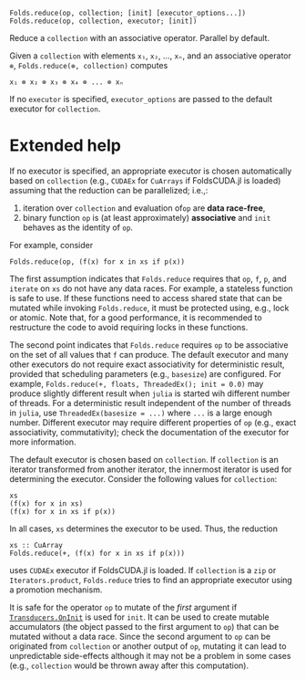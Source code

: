     Folds.reduce(op, collection; [init] [executor_options...])
    Folds.reduce(op, collection, executor; [init])

Reduce a `collection` with an associative operator. Parallel by default.

Given a `collection` with elements `x₁`, `x₂`, ..., `xₙ`, and an associative
operator `⊗`, `Folds.reduce(⊗, collection)` computes

    x₁ ⊗ x₂ ⊗ x₃ ⊗ x₄ ⊗ ... ⊗ xₙ

If no `executor` is specified, `executor_options` are passed to the default
executor for `collection`.

# Extended help

If no executor is specified, an appropriate executor is chosen automatically
based on `collection` (e.g., `CUDAEx` for `CuArrays` if FoldsCUDA.jl is
loaded) assuming that the reduction can be parallelized; i.e.,:

1. iteration over `collection` and evaluation of`op` are **data race-free**,
2. binary function `op` is (at least approximately) **associative** and
   `init` behaves as the identity of `op`.

For example, consider

    Folds.reduce(op, (f(x) for x in xs if p(x))

The first assumption indicates that `Folds.reduce` requires that `op`, `f`,
`p`, and `iterate` on `xs` do not have any data races. For example, a
stateless function is safe to use. If these functions need to access shared
state that can be mutated while invoking `Folds.reduce`, it must be protected
using, e.g., lock or atomic. Note that, for a good performance, it is
recommended to restructure the code to avoid requiring locks in these
functions.

The second point indicates that `Folds.reduce` requires `op` to be
associative on the set of all values that `f` can produce. The default
executor and many other executors do not require exact associativity for
deterministic result, provided that scheduling parameters (e.g., `basesize`)
are configured. For example, `Folds.reduce(+, floats, ThreadedEx(); init =
0.0)` may produce slightly different result when `julia` is started wih
different number of threads. For a deterministic result independent of the
number of threads in `julia`, use `ThreadedEx(basesize = ...)` where `...` is
a large enough number. Different executor may require different properties of
`op` (e.g., exact associativity, commutativity); check the documentation of
the executor for more information.

The default executor is chosen based on `collection`. If `collection` is an
iterator transformed from another iterator, the innermost iterator is used
for determining the executor. Consider the following values for `collection`:

    xs
    (f(x) for x in xs)
    (f(x) for x in xs if p(x))

In all cases, `xs` determines the executor to be used. Thus, the reduction

    xs :: CuArray
    Folds.reduce(+, (f(x) for x in xs if p(x)))

uses `CUDAEx` executor if FoldsCUDA.jl is loaded. If `collection` is a `zip`
or `Iterators.product`, `Folds.reduce` tries to find an appropriate executor
using a promotion mechanism.

It is safe for the operator `op` to mutate of the _first_ argument if
[`Transducers.OnInit`](https://juliafolds.github.io/Transducers.jl/dev/reference/manual/#Transducers.OnInit)
is used for `init`. It can be used to create mutable accumulators (the object
passed to the first argument to `op`) that can be mutated without a data
race. Since the second argument to `op` can be originated from `collection`
or another output of `op`, mutating it can lead to unpredictable side-effects
although it may not be a problem in some cases (e.g., `collection` would be
thrown away after this computation).
